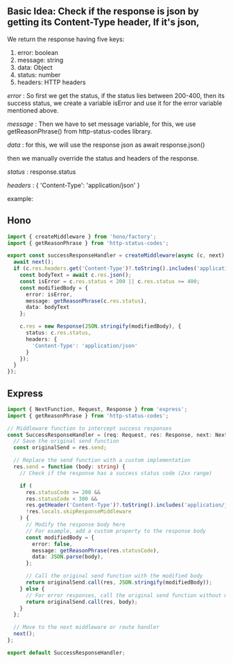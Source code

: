 ## Basic Idea:  Check if the response is json by getting its Content-Type header, If it's json,
We return the response having five keys:
1. error: boolean
2. message: string
3. data: Object
4. status: number
5. headers: HTTP headers

*error* : So first we get the status, if the status lies between 200-400, then its success status, we create a variable isError and use it for the error variable mentioned above.

*message* : Then we have to set message variable, for this, we use getReasonPhrase() from http-status-codes library.

*data* : for this, we will use the response json as await response.json()

then we manually override the status and headers of the response.

*status* : response.status

*headers* : {
'Content-Type': 'application/json'
}

example:
## Hono
```typescript
import { createMiddleware } from 'hono/factory';
import { getReasonPhrase } from 'http-status-codes';

export const successResponseHandler = createMiddleware(async (c, next) => {
  await next();
  if (c.res.headers.get('Content-Type')?.toString().includes('application/json')) {
    const bodyText = await c.res.json();
    const isError = c.res.status < 200 || c.res.status >= 400;
    const modifiedBody = {
      error: isError,
      message: getReasonPhrase(c.res.status),
      data: bodyText
    };

    c.res = new Response(JSON.stringify(modifiedBody), {
      status: c.res.status,
      headers: {
        'Content-Type': 'application/json'
      }
    });
  }
});

```

## Express
```typescript
import { NextFunction, Request, Response } from 'express';
import { getReasonPhrase } from 'http-status-codes';

// Middleware function to intercept success responses
const SuccessResponseHandler = (req: Request, res: Response, next: NextFunction) => {
  // Save the original send function
  const originalSend = res.send;

  // Replace the send function with a custom implementation
  res.send = function (body: string) {
    // Check if the response has a success status code (2xx range)

    if (
      res.statusCode >= 200 &&
      res.statusCode < 300 &&
      res.getHeader('Content-Type')?.toString().includes('application/json') &&
      !res.locals.skipResponseMiddleware
    ) {
      // Modify the response body here
      // For example, add a custom property to the response body
      const modifiedBody = {
        error: false,
        message: getReasonPhrase(res.statusCode),
        data: JSON.parse(body),
      };

      // Call the original send function with the modified body
      return originalSend.call(res, JSON.stringify(modifiedBody));
    } else {
      // For error responses, call the original send function without modification
      return originalSend.call(res, body);
    }
  };

  // Move to the next middleware or route handler
  next();
};

export default SuccessResponseHandler;

```